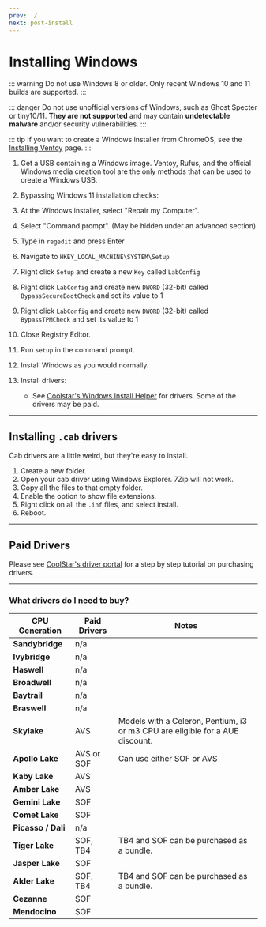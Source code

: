 ```yaml
---
prev: ./
next: post-install
---
```

# Installing Windows

::: warning
Do not use Windows 8 or older. Only recent Windows 10 and 11 builds are supported.
:::

::: danger
Do not use unofficial versions of Windows, such as Ghost Specter or tiny10/11. **They are not supported** and may contain **undetectable malware** and/or security vulnerabilities.
:::

::: tip
If you want to create a Windows installer from ChromeOS, see the [Installing Ventoy](../firmware/ventoy.md) page.
:::

1. Get a USB containing a Windows image. Ventoy, Rufus, and the official Windows media creation tool are the only methods that can be used to create a Windows USB.

2. Bypassing Windows 11 installation checks:

  1. At the Windows installer, select "Repair my Computer".
  2. Select "Command prompt". (May be hidden under an advanced section)
  2. Type in `regedit` and press Enter
  3. Navigate to `HKEY_LOCAL_MACHINE\SYSTEM\Setup`
  4. Right click `Setup` and create a new `Key` called `LabConfig`
  5. Right click `LabConfig` and create new `DWORD` (32-bit) called `BypassSecureBootCheck` and set its value to 1
  6. Right click `LabConfig` and create new `DWORD` (32-bit) called `BypassTPMCheck` and set its value to 1
  7. Close Registry Editor.
  8. Run `setup` in the command prompt.
  9. Install Windows as you would normally.

4. Install drivers:
    - See [Coolstar's Windows Install Helper](https://coolstar.org/chromebook/windows-install.html) for drivers. Some of the drivers may be paid. 

---

## Installing `.cab` drivers
Cab drivers are a little weird, but they're easy to install.

1. Create a new folder.
2. Open your cab driver using Windows Explorer. 7Zip will not work.
3. Copy all the files to that empty folder.
4. Enable the option to show file extensions.
5. Right click on all the `.inf` files, and select install.
6. Reboot.

---

## Paid Drivers

Please see [CoolStar's driver portal](https://coolstar.org/chromebook/driverlicense/login.html) for a step by step tutorial on purchasing drivers.

---

### What drivers do I need to buy?
   
| CPU Generation     | Paid Drivers     | Notes         |
| ----------------   | ---------------- | ------------- |
| **Sandybridge**    | n/a              |
| **Ivybridge**      | n/a              |
| **Haswell**        | n/a              |
| **Broadwell**      | n/a              | 
| **Baytrail**       | n/a              |
| **Braswell**       | n/a              |
| **Skylake**        | AVS              | Models with a Celeron, Pentium, i3 or m3 CPU are eligible for a AUE discount.
| **Apollo Lake**    | AVS or SOF       | Can use either SOF or AVS
| **Kaby Lake**      | AVS              |
| **Amber Lake**     | AVS              |
| **Gemini Lake**    | SOF              |
| **Comet Lake**     | SOF              |
| **Picasso / Dali** | n/a              | 
| **Tiger Lake**     | SOF, TB4         | TB4 and SOF can be purchased as a bundle.
| **Jasper Lake**    | SOF              |
| **Alder Lake**     | SOF, TB4         | TB4 and SOF can be purchased as a bundle.
| **Cezanne**        | SOF              |
| **Mendocino**      | SOF              |
